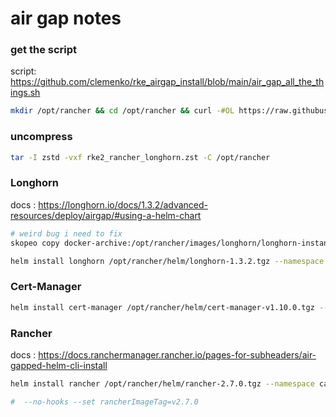 # air gap notes

### get the script

script: https://github.com/clemenko/rke_airgap_install/blob/main/air_gap_all_the_things.sh

```bash
mkdir /opt/rancher && cd /opt/rancher && curl -#OL https://raw.githubusercontent.com/clemenko/rke_airgap_install/main/air_gap_all_the_things.sh && chmod 755 air_gap_all_the_things.sh 
```

### uncompress

```bash
tar -I zstd -vxf rke2_rancher_longhorn.zst -C /opt/rancher
```

### Longhorn

docs : https://longhorn.io/docs/1.3.2/advanced-resources/deploy/airgap/#using-a-helm-chart

```bash
# weird bug i need to fix
skopeo copy docker-archive:/opt/rancher/images/longhorn/longhorn-instance-manager_v1_20221003.tar docker://localhost:5000/longhornio/longhorn-instance-manager:v1_20221003 --dest-tls-verify=false
```

```bash
helm install longhorn /opt/rancher/helm/longhorn-1.3.2.tgz --namespace longhorn-system --create-namespace --set ingress.enabled=true --set ingress.host=longhorn.awesome.sauce --set global.cattle.systemDefaultRegistry=localhost:5000
```

### Cert-Manager

```bash
helm install cert-manager /opt/rancher/helm/cert-manager-v1.10.0.tgz --namespace cert-manager --create-namespace --set installCRDs=true --set image.repository=localhost:5000/cert-manager-controller --set webhook.image.repository=localhost:5000/cert-manager-webhook --set cainjector.image.repository=localhost:5000/cert-manager-cainjector --set startupapicheck.image.repository=localhost:5000/cert-manager-ctl
```

### Rancher

docs : https://docs.ranchermanager.rancher.io/pages-for-subheaders/air-gapped-helm-cli-install

```bash
helm install rancher /opt/rancher/helm/rancher-2.7.0.tgz --namespace cattle-system --create-namespace --set hostname=rancher.awesome.sauce --set bootstrapPassword=bootStrapAllTheThings --set replicas=1 --set auditLog.level=2 --set auditLog.destination=hostPath --set useBundledSystemChart=true --set rancherImage=localhost:5000/rancher/rancher --set systemDefaultRegistry=localhost:5000

#  --no-hooks --set rancherImageTag=v2.7.0
```
